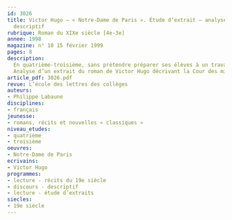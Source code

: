 ```yaml
---
id: 3026
title: Victor Hugo – « Notre-Dame de Paris ». Étude d’extrait – analyse d’un texte
  descriptif
rubrique: Roman du XIXe siècle [4e-3e]
annee: 1998
magazine: n° 10 15 février 1999
pages: 8
description: 
  En quatrième-troisième, sans prétendre préparer ses élèves à un travail d’analyse et à une méthodologie qu’ils acquerront au lycée, le professeur de français se doit de leur fournir des outils de lecture et des démarches qui prennent en compte la spécificité générique et typologique du texte littéraire. Il peut déjà proposer des approches plus synthétiques et favoriser l’autonomie de l’élève afin de le conduire progressivement à mener une explication « consciente de ses démarches et de ses choix ». C’est l’un des objectifs de cette séance consacrée au texte littéraire descriptif.
  Analyse d’un extrait du roman de Victor Hugo décrivant la Cour des miracles – livre 2, chapitre 6.
article_pdf: 3026.pdf
revue: L’école des lettres des collèges
auteurs:
- Philippe Labaune
disciplines:
- français
jeunesse:
- romans, récits et nouvelles « classiques »
niveau_etudes:
- quatrième
- troisième
oeuvres:
- Notre-Dame de Paris
ecrivains:
- Victor Hugo
programmes:
- lecture - récits du 19e siècle
- discours - descriptif
- lecture - étude d’extraits
siecles:
- 19e siècle
---
```

